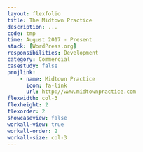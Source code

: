 ```yaml
---
layout: flexfolio
title: The Midtown Practice
description: ...
code: tmp
time: August 2017 - Present
stack: [WordPress.org]
responsibilities: Development
category: Commercial
casestudy: false
projlink:
    - name: Midtown Practice
      icon: fa-link
      url: http://www.midtownpractice.com
flexwidth: col-3
flexheight: 2
flexorder: 2
showcaseview: false
workall-view: true
workall-order: 2
workall-size: col-3
---
```

